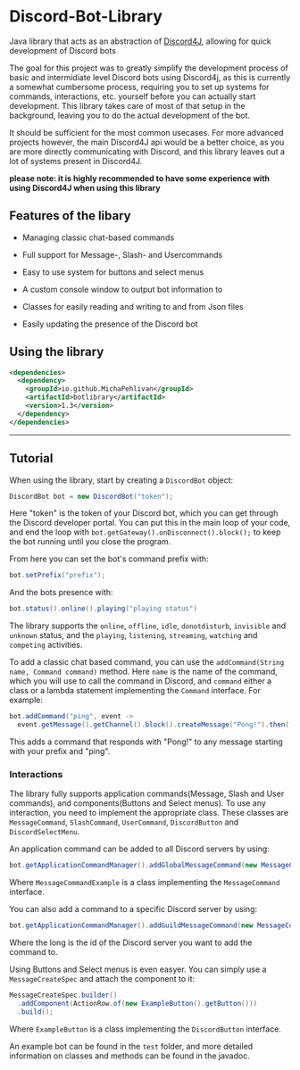 # Discord-Bot-Library
Java library that acts as an abstraction of [Discord4J](https://github.com/Discord4J/Discord4J), allowing for quick development of Discord bots

The goal for this project was to greatly simplify the development process of basic and intermidiate level Discord bots using Discord4j, as this is
currently a somewhat cumbersome process, requiring you to set up systems for commands, interactions, etc. yourself before you can actually start development.
This library takes care of most of that setup in the background, leaving you to do the actual development of the bot. 

It should be sufficient for the most common 
usecases. For more advanced projects however, the main Discord4J api would be a better choice, as you are more directly communicating with Discord, and
this library leaves out a lot of systems present in Discord4J.

**please note: it is highly recommended to have some experience with using Discord4J when using this library**


## Features of the libary

- Managing classic chat-based commands

- Full support for Message-, Slash- and Usercommands

- Easy to use system for buttons and select menus 

- A custom console window to output bot information to

- Classes for easily reading and writing to and from Json files

- Easily updating the presence of the Discord bot

## Using the library

```xml
<dependencies>
  <dependency>
    <groupId>io.github.MichaPehlivan</groupId>
    <artifactId>botlibrary</artifactId>
    <version>1.3</version>
  </dependency>
</dependencies>
```
- - - - 

## Tutorial

When using the library, start by creating a `DiscordBot` object:
```java
DiscordBot bot = new DiscordBot("token");
```
Here "token" is the token of your Discord bot, which you can get through the Discord developer portal. You can put this in the main loop of your code, and end the loop with `bot.getGateway().onDisconnect().block();` to keep the bot running until you close the program.

From here you can set the bot's command prefix with:
```java
bot.setPrefix("prefix");
```
And the bots presence with:
```java
bot.status().online().playing("playing status")
```
The library supports the `online`, `offline`, `idle`, `donotdisturb`, `invisible` and `unknown` status,
and the `playing`, `listening`, `streaming`, `watching` and `competing` activities.

To add a classic chat based command, you can use the `addCommand(String name, Command command)` method. Here `name` is the name of the command, which you will use to call the command in Discord, and `command` either a class or a lambda statement implementing the `Command` interface. For example: 
```java
bot.addCommand("ping", event -> 
  event.getMessage().getChannel().block().createMessage("Pong!").then());
``` 
This adds a command that responds with "Pong!" to any message starting with your prefix and "ping".

### Interactions
The library fully supports application commands(Message, Slash and User commands), and components(Buttons and Select menus). To use any interaction, you need to implement the appropriate class. These classes are `MessageCommand`, `SlashCommand`, `UserCommand`, `DiscordButton` and `DiscordSelectMenu`. 

An application command can be added to all Discord servers by using:
```java
bot.getApplicationCommandManager().addGlobalMessageCommand(new MessageCommandExample());
```
Where `MessageCommandExample` is a class implementing the `MessageCommand` interface.

You can also add a command to a specific Discord server by using:
```java
bot.getApplicationCommandManager().addGuildMessageCommand(new MessageCommandExample(), 699536873778780392L);
```
Where the long is the id of the Discord server you want to add the command to.

Using Buttons and Select menus is even easyer. You can simply use a `MessageCreateSpec` and attach the component to it:
```java
MessageCreateSpec.builder()
  .addComponent(ActionRow.of(new ExampleButton().getButton()))
  .build();
``` 
Where `ExampleButton` is a class implementing the `DiscordButton` interface.

An example bot can be found in the `test` folder, and more detailed information on classes and methods can be found in the javadoc.
